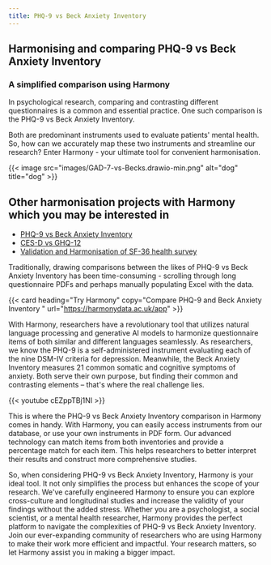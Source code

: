 ```yaml
---
title: PHQ-9 vs Beck Anxiety Inventory
---
```


## Harmonising and comparing PHQ-9 vs Beck Anxiety Inventory

### A simplified comparison using Harmony

In psychological research, comparing and contrasting different questionnaires is a common and essential practice. One such comparison is the PHQ-9 vs Beck Anxiety Inventory.

Both are predominant instruments used to evaluate patients' mental health. So, how can we accurately map these two instruments and streamline our research? Enter Harmony - your ultimate tool for convenient harmonisation.

{{< image src="images/GAD-7-vs-Becks.drawio-min.png" alt="dog" title="dog" >}}

## Other harmonisation projects with Harmony which you may be interested in

* [PHQ-9 vs Beck Anxiety Inventory](/phq-9-vs-beck-anxiety-inventory)
* [CES-D vs GHQ-12](/ces-d-vs-ghq-12)
* [Validation and Harmonisation of SF-36 health survey](/harmonisation-validation/sf-36-health-survey)

Traditionally, drawing comparisons between the likes of PHQ-9 vs Beck Anxiety Inventory has been time-consuming - scrolling through long questionnaire PDFs and perhaps manually populating Excel with the data.


{{< card heading="Try Harmony" copy="Compare PHQ-9 and Beck Anxiety Inventory " url="https://harmonydata.ac.uk/app" >}}

With Harmony, researchers have a revolutionary tool that utilizes natural language processing and generative AI models to harmonize questionnaire items of both similar and different languages seamlessly. As researchers, we know the PHQ-9 is a self-administered instrument evaluating each of the nine DSM-IV criteria for depression. Meanwhile, the Beck Anxiety Inventory measures 21 common somatic and cognitive symptoms of anxiety. Both serve their own purpose, but finding their common and contrasting elements – that's where the real challenge lies.

{{< youtube cEZppTBj1NI >}}

This is where the PHQ-9 vs Beck Anxiety Inventory comparison in Harmony comes in handy. With Harmony, you can easily access instruments from our database, or use your own instruments in PDF form. Our advanced technology can match items from both inventories and provide a percentage match for each item. This helps researchers to better interpret their results and construct more comprehensive studies.

So, when considering PHQ-9 vs Beck Anxiety Inventory, Harmony is your ideal tool. It not only simplifies the process but enhances the scope of your research. We've carefully engineered Harmony to ensure you can explore cross-culture and longitudinal studies and increase the validity of your findings without the added stress. Whether you are a psychologist, a social scientist, or a mental health researcher, Harmony provides the perfect platform to navigate the complexities of PHQ-9 vs Beck Anxiety Inventory. Join our ever-expanding community of researchers who are using Harmony to make their work more efficient and impactful. Your research matters, so let Harmony assist you in making a bigger impact.








